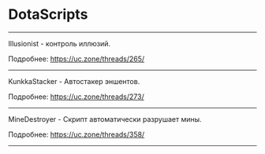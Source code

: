 # DotaScripts


------------------------------------------------

Illusionist - контроль иллюзий.

Подробнее: https://uc.zone/threads/265/

------------------------------------------------

KunkkaStacker - Автостакер эншентов.

Подробнее: https://uc.zone/threads/273/

------------------------------------------------

MineDestroyer - Скрипт автоматически разрушает мины.

Подробнее: https://uc.zone/threads/358/

------------------------------------------------
